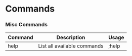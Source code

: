 # Commands
### Misc Commands
Command|Description|Usage
---|---|---
help|List all available commands|;help
